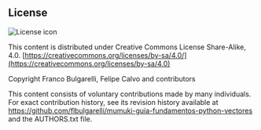 ## License
![License icon](https://licensebuttons.net/l/by-sa/3.0/88x31.png)

This content is distributed under Creative Commons License Share-Alike, 4.0. [https://creativecommons.org/licenses/by-sa/4.0/](https://creativecommons.org/licenses/by-sa/4.0)

Copyright Franco Bulgarelli, Felipe Calvo and contributors

This content consists of voluntary contributions made by many
individuals. For exact contribution history, see its revision history
available at https://github.com/flbulgarelli/mumuki-guia-fundamentos-python-vectores and the AUTHORS.txt file.

